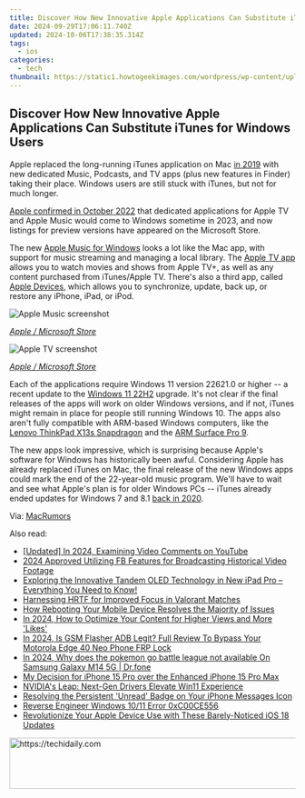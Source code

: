 ```yaml
---
title: Discover How New Innovative Apple Applications Can Substitute iTunes for Windows Users
date: 2024-09-29T17:06:11.740Z
updated: 2024-10-06T17:38:35.314Z
tags:
  - ios
categories:
  - tech
thumbnail: https://static1.howtogeekimages.com/wordpress/wp-content/uploads/2013/05/iTunes-Windows-Blue-Header.png
---
```


## Discover How New Innovative Apple Applications Can Substitute iTunes for Windows Users

Apple replaced the long-running iTunes application on Mac [in 2019](https://article-posts.techidaily.com/exploring-the-metaverse-and-omniverse-distinctions/) with new dedicated Music, Podcasts, and TV apps (plus new features in Finder) taking their place. Windows users are still stuck with iTunes, but not for much longer.

[Apple confirmed in October 2022](https://discover-brilliant.techidaily.com/enhance-your-sites-seo-with-the-advanced-techniques-of-cookiebot-technology/) that dedicated applications for Apple TV and Apple Music would come to Windows sometime in 2023, and now listings for preview versions have appeared on the Microsoft Store.

 The new [Apple Music for Windows](https://apps.microsoft.com/store/detail/apple-music-preview/9PFHDD62MXS1) looks a lot like the Mac app, with support for music streaming and managing a local library. The [Apple TV app](https://apps.microsoft.com/store/detail/apple-tv-preview/9NM4T8B9JQZ1) allows you to watch movies and shows from Apple TV+, as well as any content purchased from iTunes/Apple TV. There's also a third app, called [Apple Devices](https://apps.microsoft.com/store/detail/apple-devices-preview/9NP83LWLPZ9K), which allows you to synchronize, update, back up, or restore any iPhone, iPad, or iPod.

![Apple Music screenshot](https://static1.howtogeekimages.com/wordpress/wp-content/uploads/2023/01/Apple-Music-Windows.png) 

_[Apple / Microsoft Store](https://apps.microsoft.com/store/detail/apple-music-preview/9PFHDD62MXS1)_

![Apple TV screenshot](https://static1.howtogeekimages.com/wordpress/wp-content/uploads/2023/01/Apple-TV-Windows.png) 

_[Apple / Microsoft Store](https://apps.microsoft.com/store/detail/apple-tv-preview/9NM4T8B9JQZ1)_

 Each of the applications require Windows 11 version 22621.0 or higher -- a recent update to the [Windows 11 22H2](https://tech-renaissance.techidaily.com/watch-your-favorite-shows-on-hulu-with-this-simple-setup-for-lg-tvs/) upgrade. It's not clear if the final releases of the apps will work on older Windows versions, and if not, iTunes might remain in place for people still running Windows 10\. The apps also aren't fully compatible with ARM-based Windows computers, like the [Lenovo ThinkPad X13s Snapdragon](https://article-knowledge.techidaily.com/updated-in-2024-mastering-the-art-of-frames-with-top-rated-tools-24/) and the [ARM Surface Pro 9](https://mondly-stories.techidaily.com/arabic-basics-for-first-timers/).

 The new apps look impressive, which is surprising because Apple's software for Windows has historically been awful. Considering Apple has already replaced iTunes on Mac, the final release of the new Windows apps could mark the end of the 22-year-old music program. We'll have to wait and see what Apple's plan is for older Windows PCs -- iTunes already ended updates for Windows 7 and 8.1 [back in 2020](https://support.apple.com/en-us/HT211933).

 Via: [MacRumors](https://www.macrumors.com/2023/01/11/apple-music-tv-previews-microsoft-store/)

<ins class="adsbygoogle"
     style="display:block"
     data-ad-format="autorelaxed"
     data-ad-client="ca-pub-7571918770474297"
     data-ad-slot="1223367746"></ins>

<ins class="adsbygoogle"
     style="display:block"
     data-ad-client="ca-pub-7571918770474297"
     data-ad-slot="8358498916"
     data-ad-format="auto"
     data-full-width-responsive="true"></ins>

<span class="atpl-alsoreadstyle">Also read:</span>
<div><ul>
<li><a href="https://youtube-tips.techidaily.com/ed-in-2024-examining-video-comments-on-youtube/"><u>[Updated] In 2024, Examining Video Comments on YouTube</u></a></li>
<li><a href="https://facebook-video-recording.techidaily.com/2024-approved-utilizing-fb-features-for-broadcasting-historical-video-footage/"><u>2024 Approved Utilizing FB Features for Broadcasting Historical Video Footage</u></a></li>
<li><a href="https://os-tips.techidaily.com/exploring-the-innovative-tandem-oled-technology-in-new-ipad-pro-everything-you-need-to-know/"><u>Exploring the Innovative Tandem OLED Technology in New iPad Pro – Everything You Need to Know!</u></a></li>
<li><a href="https://games-able.techidaily.com/harnessing-hrtf-for-improved-focus-in-valorant-matches/"><u>Harnessing HRTF for Improved Focus in Valorant Matches</u></a></li>
<li><a href="https://fox-that.techidaily.com/how-rebooting-your-mobile-device-resolves-the-majority-of-issues/"><u>How Rebooting Your Mobile Device Resolves the Majority of Issues</u></a></li>
<li><a href="https://article-files.techidaily.com/in-2024-how-to-optimize-your-content-for-higher-views-and-more-likes/"><u>In 2024, How to Optimize Your Content for Higher Views and More 'Likes'</u></a></li>
<li><a href="https://android-frp.techidaily.com/in-2024-is-gsm-flasher-adb-legit-full-review-to-bypass-your-motorola-edge-40-neo-phone-frp-lock-by-drfone-android/"><u>In 2024, Is GSM Flasher ADB Legit? Full Review To Bypass Your Motorola Edge 40 Neo Phone FRP Lock</u></a></li>
<li><a href="https://change-location.techidaily.com/in-2024-why-does-the-pokemon-go-battle-league-not-available-on-samsung-galaxy-m14-5g-drfone-by-drfone-virtual-android/"><u>In 2024, Why does the pokemon go battle league not available On Samsung Galaxy M14 5G | Dr.fone</u></a></li>
<li><a href="https://os-tips.techidaily.com/my-decision-for-iphone-15-pro-over-the-enhanced-iphone-15-pro-max/"><u>My Decision for iPhone 15 Pro over the Enhanced iPhone 15 Pro Max</u></a></li>
<li><a href="https://network-issues.techidaily.com/nvidias-leap-next-gen-drivers-elevate-win11-experience/"><u>NVIDIA's Leap: Next-Gen Drivers Elevate Win11 Experience</u></a></li>
<li><a href="https://os-tips.techidaily.com/resolving-the-persistent-unread-badge-on-your-iphone-messages-icon/"><u>Resolving the Persistent 'Unread' Badge on Your iPhone Messages Icon</u></a></li>
<li><a href="https://win11.techidaily.com/reverse-engineer-windows-1011-error-0xc00ce556/"><u>Reverse Engineer Windows 10/11 Error 0xC00CE556</u></a></li>
<li><a href="https://os-tips.techidaily.com/revolutionize-your-apple-device-use-with-these-barely-noticed-ios-18-updates/"><u>Revolutionize Your Apple Device Use with These Barely-Noticed iOS 18 Updates</u></a></li>
</ul></div>

<!-- affiliate ads begin -->
<a href="https://aligracehair.sjv.io/c/5597632/1918703/19272" target="_top" id="1918703">
  <img src="//a.impactradius-go.com/display-ad/19272-1918703" border="0" alt="https://techidaily.com" width="728" height="90"/>
</a>
<img height="0" width="0" src="https://aligracehair.sjv.io/i/5597632/1918703/19272" style="position:absolute;visibility:hidden;" border="0" />
<!-- affiliate ads end -->

